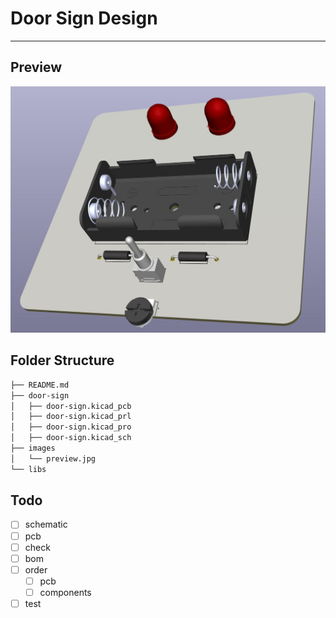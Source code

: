 # Door Sign Design
---
## Preview
![Door Sign](./images/preview.jpg)

## Folder Structure
```bash
├── README.md
├── door-sign
│   ├── door-sign.kicad_pcb
│   ├── door-sign.kicad_prl
│   ├── door-sign.kicad_pro
│   ├── door-sign.kicad_sch
├── images
│   └── preview.jpg
└── libs
```

## Todo
- [ ] schematic
- [ ] pcb
- [ ] check
- [ ] bom
- [ ] order
    - [ ] pcb
    - [ ] components
- [ ] test